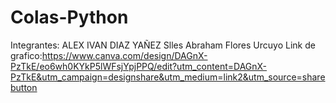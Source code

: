 # Colas-Python
Integrantes:
ALEX IVAN DIAZ YAÑEZ
Slles Abraham Flores Urcuyo
Link de grafico:https://www.canva.com/design/DAGnX-PzTkE/eo6wh0KYkP5lWFsjYpjPPQ/edit?utm_content=DAGnX-PzTkE&utm_campaign=designshare&utm_medium=link2&utm_source=sharebutton
